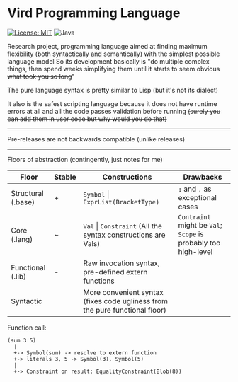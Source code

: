 [//]: # ([![SVG Banners]&#40;https://svg-banners.vercel.app/api?type=luminance&text1=&#40;Vird&#41;&#41;]&#40;https://github.com/Akshay090/svg-banners&#41;)

# Vird Programming Language

[![License: MIT](https://img.shields.io/badge/License-MIT-yellow.svg)](https://opensource.org/licenses/MIT)
![Java](https://img.shields.io/badge/Java-ED8B00?style=flat&logo=openjdk&logoColor=white)

[//]: # (![C]&#40;https://img.shields.io/badge/C-A8B9CC?style=flat&logo=c&logoColor=black&#41;)

Research project, programming language aimed at
finding maximum flexibility (both syntactically and semantically)
with the simplest possible language model
So its development basically is
"do multiple complex things, then spend weeks simplifying them until
it starts to seem obvious ~~what took you so long~~"

The pure language syntax is pretty similar to Lisp (but it's not its dialect)

It also is the safest scripting language because it does not have runtime errors at all and all the code passes
validation before running
~~(surely you can add them in user code but why would you do that)~~

***
Pre-releases are not backwards compatible (unlike releases)
***

Floors of abstraction (contingently, just notes for me)

| Floor              | Stable | Constructions                                                               | Drawbacks                                                      |
|--------------------|--------|-----------------------------------------------------------------------------|----------------------------------------------------------------|
| Structural (.base) | +      | `Symbol` \| `ExprList(BracketType)`                                         | `;` and `,` as exceptional cases                               |
| Core (.lang)       | ~      | `Val` \| `Constraint` (All the syntax constructions are Vals)               | `Contraint` might be `Val`; `Scope` is probably too high-level |
| Functional (.lib)  | -      | Raw invocation syntax, pre-defined extern functions                         |                                                                |
| Syntactic          |        | More convenient syntax (fixes code ugliness from the pure functional floor) |                                                                |

Function call:
```
(sum 3 5)
  |
  +-> Symbol(sum) -> resolve to extern function
  +-> literals 3, 5 -> Symbol(3), Symbol(5)
  |
  +-> Constraint on result: EqualityConstraint(Blob(8))
```